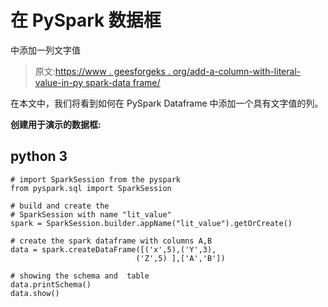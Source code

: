 # 在 PySpark 数据框

中添加一列文字值

> 原文:[https://www . geesforgeks . org/add-a-column-with-literal-value-in-py spark-data frame/](https://www.geeksforgeeks.org/add-a-column-with-the-literal-value-in-pyspark-dataframe/)

在本文中，我们将看到如何在 PySpark Dataframe 中添加一个具有文字值的列。

**创建用于演示的数据框:**

## python 3

```
# import SparkSession from the pyspark
from pyspark.sql import SparkSession

# build and create the
# SparkSession with name "lit_value"
spark = SparkSession.builder.appName("lit_value").getOrCreate()

# create the spark dataframe with columns A,B
data = spark.createDataFrame([('x',5),('Y',3),
                            ('Z',5) ],['A','B'])

# showing the schema and  table
data.printSchema()
data.show()
```
